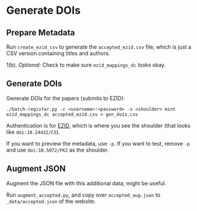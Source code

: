 # Generate DOIs

## Prepare Metadata

Run `create_ezid_csv` to generate the `accepted_ezid.csv` file, which is just a CSV version containing titles and authors.

1(b). _Optional_: Check to make sure `ezid_mappings_dc` looks okay.

## Generate DOIs

Generate DOIs for the papers (submits to EZID):

```
./batch-register.py -c <username>:<password> -s <shoulder> mint ezid_mappings_dc accepted_ezid.csv > gen_dois.csv
```

Authentication is for [EZID](https://ezid.cdlib.org/), which is where you see the shoulder (that looks like `doi:10.24432/C5`).

If you want to preview the metadata, use `-p`.
If you want to test, remove `-p` and use `doi:10.5072/FK2` as the shoulder.

## Augment JSON

Augment the JSON file with this additional data, might be useful.

Run `augment_accepted.py`, and copy over `accepted_aug.json` to `_data/accepted.json` of the website.